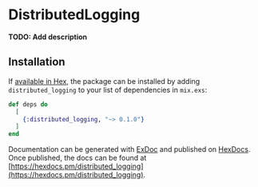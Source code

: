 # DistributedLogging

**TODO: Add description**

## Installation

If [available in Hex](https://hex.pm/docs/publish), the package can be installed
by adding `distributed_logging` to your list of dependencies in `mix.exs`:

```elixir
def deps do
  [
    {:distributed_logging, "~> 0.1.0"}
  ]
end
```

Documentation can be generated with [ExDoc](https://github.com/elixir-lang/ex_doc)
and published on [HexDocs](https://hexdocs.pm). Once published, the docs can
be found at [https://hexdocs.pm/distributed_logging](https://hexdocs.pm/distributed_logging).

